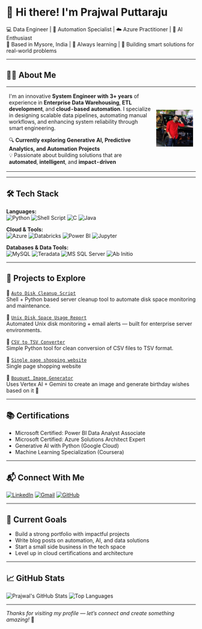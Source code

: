 
# 👋 Hi there! I'm Prajwal Puttaraju

💻 Data Engineer | 🔁 Automation Specialist | ☁️ Azure Practitioner | 🤖 AI Enthusiast  
📍 Based in Mysore, India | 🧠 Always learning | 🚀 Building smart solutions for real-world problems

---

## 👨‍💼 About Me

<table>
<tr>
<td width="70%">

I'm an innovative **System Engineer with 3+ years** of experience in **Enterprise Data Warehousing**, **ETL development**, and **cloud-based automation**. I specialize in designing scalable data pipelines, automating manual workflows, and enhancing system reliability through smart engineering.

🔍 **Currently exploring Generative AI, Predictive Analytics, and Automation Projects**  
💡 Passionate about building solutions that are **automated**, **intelligent**, and **impact-driven**

</td>
<td align="center" width="20%">
  <img src="https://github.com/prajwalraaj/prajwalraaj/blob/main/Profile.png?raw=true" width="150px" alt="Prajwal Mini Image" />
</td>
</tr>
</table>

---

## 🛠️ Tech Stack

**Languages:**  
![Python](https://img.shields.io/badge/Python-3776AB?style=flat-square&logo=python&logoColor=white)
![Shell Script](https://img.shields.io/badge/Shell_Script-4EAA25?style=flat-square&logo=gnu-bash&logoColor=white)
![C](https://img.shields.io/badge/C-00599C?style=flat-square&logo=c&logoColor=white)
![Java](https://img.shields.io/badge/Java-ED8B00?style=flat-square&logo=java&logoColor=white)

**Cloud & Tools:**  
![Azure](https://img.shields.io/badge/Microsoft_Azure-0078D4?style=flat-square&logo=microsoft-azure&logoColor=white)
![Databricks](https://img.shields.io/badge/Databricks-E67300?style=flat-square&logo=databricks&logoColor=white)
![Power BI](https://img.shields.io/badge/Power_BI-F2C811?style=flat-square&logo=powerbi&logoColor=white)
![Jupyter](https://img.shields.io/badge/Jupyter-F37626?style=flat-square&logo=jupyter&logoColor=white)

**Databases & Data Tools:**  
![MySQL](https://img.shields.io/badge/MySQL-4479A1?style=flat-square&logo=mysql&logoColor=white)
![Teradata](https://img.shields.io/badge/Teradata-F37440?style=flat-square)
![MS SQL Server](https://img.shields.io/badge/SQL_Server-CC2927?style=flat-square&logo=microsoft-sql-server&logoColor=white)
![Ab Initio](https://img.shields.io/badge/Ab_Initio-blue?style=flat-square)

---

## 🚀 Projects to Explore

📌 [`Auto Disk Cleanup Script`](https://github.com/prajwalraaj/Auto-Disk-Cleanup-Script)  
Shell + Python based server cleanup tool to automate disk space monitoring and maintenance.

📌 [`Unix Disk Space Usage Report`](https://github.com/prajwalraaj/Unix-Disk-Space-Usage-Report-Script)  
Automated Unix disk monitoring + email alerts — built for enterprise server environments.

📌 [`CSV to TSV Converter`](https://github.com/prajwalraaj/CSV-to-TSV-Converter)  
Simple Python tool for clean conversion of CSV files to TSV format.

📌 [`Single page shopping website`](https://prajwalraaj.github.io/single-shopping-webpage/)  
Single page shopping website

📌 [`Bouquet Image Generator`](https://github.com/prajwalraaj/Bouquet-Birthday-Wish-Generator)  
Uses Vertex AI + Gemini to create an image and generate birthday wishes based on it 🎉

---

## 📚 Certifications

- Microsoft Certified: Power BI Data Analyst Associate  
- Microsoft Certified: Azure Solutions Architect Expert  
- Generative AI with Python (Google Cloud)  
- Machine Learning Specialization (Coursera)

---

## 📬 Connect With Me

[![LinkedIn](https://img.shields.io/badge/LinkedIn-blue?style=flat-square&logo=linkedin)](https://www.linkedin.com/in/prajwal-p-5b8261124/)
[![Gmail](https://img.shields.io/badge/Gmail-D14836?style=flat-square&logo=gmail&logoColor=white)](mailto:prajwalp220@gmail.com)
[![GitHub](https://img.shields.io/badge/GitHub-181717?style=flat-square&logo=github&logoColor=white)](https://github.com/prajwalraaj)

---

## 🧠 Current Goals

- Build a strong portfolio with impactful projects  
- Write blog posts on automation, AI, and data solutions  
- Start a small side business in the tech space  
- Level up in cloud certifications and architecture  

---

## 📈 GitHub Stats

![Prajwal's GitHub Stats](https://github-readme-stats.vercel.app/api?username=prajwalraaj&show_icons=true&theme=github_dark)
![Top Languages](https://github-readme-stats.vercel.app/api/top-langs/?username=prajwalraaj&layout=compact&theme=github_dark)

---

_Thanks for visiting my profile — let’s connect and create something amazing!_ 🚀
